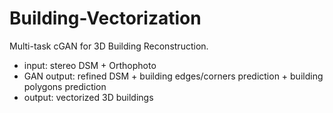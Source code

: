 # Building-Vectorization
Multi-task cGAN for 3D Building Reconstruction.

* input: stereo DSM + Orthophoto
* GAN output: refined DSM + building edges/corners prediction + building polygons prediction
* output: vectorized 3D buildings
